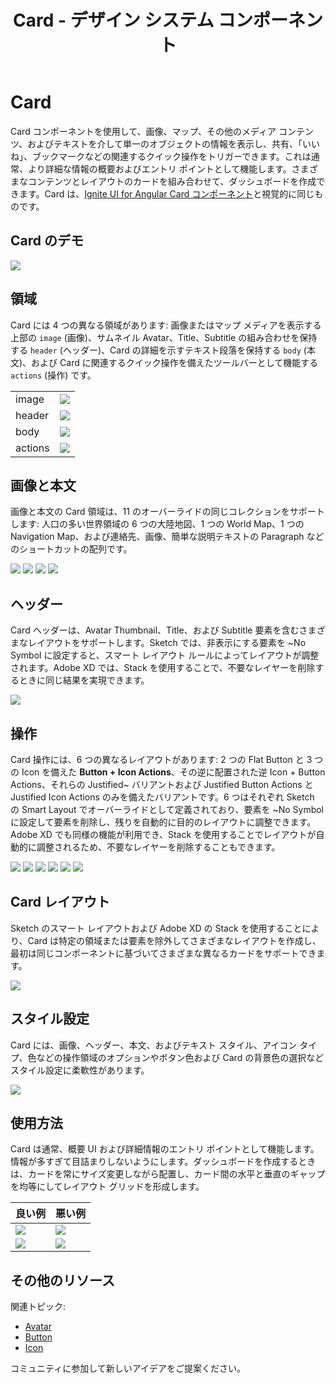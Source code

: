 ﻿---
title: Card - デザイン システム コンポーネント
_description: Card コンポーネント シンボルは、シングル オブジェクトを説明するための関連操作で拡張した画像とテキストを含みます。
_keywords: デザイン システム, デザイン システム UX, UI キット, Sketch, Ignite UI for Angular, Sketch to Angular, Angular, Angular デザイン システム, Sketch からコードをエクスポート, Angular 用のデザイン キット, Sketch HTML, Sketch to HTML, Sketch UI キット
_language: ja
---

# Card

Card コンポーネントを使用して、画像、マップ、その他のメディア コンテンツ、およびテキストを介して単一のオブジェクトの情報を表示し、共有、「いいね」、ブックマークなどの関連するクイック操作をトリガーできます。これは通常、より詳細な情報の概要およびエントリ ポイントとして機能します。さまざまなコンテンツとレイアウトのカードを組み合わせて、ダッシュボードを作成できます。Card は、[Ignite UI for Angular Card コンポーネント](https://jp.infragistics.com/products/ignite-ui-angular/angular/components/card.html)と視覚的に同じものです。

## Card のデモ

<img class="responsive-img" src="../images/card_demo.png" srcset="../images/card_demo@2x.png 2x" />

## 領域

Card には 4 つの異なる領域があります: 画像またはマップ メディアを表示する上部の `image` (画像)、サムネイル Avatar、Title、Subtitle の組み合わせを保持する `header` (ヘッダー)、Card の詳細を示すテキスト段落を保持する `body` (本文)、および Card に関連するクイック操作を備えたツールバーとして機能する `actions` (操作) です。

|         |                                                                                                |
| ------- | ---------------------------------------------------------------------------------------------- |
| image   | <img class="responsive-img" src="../images/card_media_image.png" srcset="../images/card_media_image@2x.png 2x" /> |
| header  | <img class="responsive-img" src="../images/card_header.png" srcset="../images/card_header@2x.png 2x" /> |
| body    | <img class="responsive-img" src="../images/card_body.png" srcset="../images/card_body@2x.png 2x" /> |
| actions | <img class="responsive-img" src="../images/card_actions_buttons_icons.png" srcset="../images/card_actions_buttons_icons@2x.png 2x" /> |

## 画像と本文

画像と本文の Card 領域は、11 のオーバーライドの同じコレクションをサポートします: 人口の多い世界領域の 6 つの大陸地図、1 つの World Map、1 つの Navigation Map、および連絡先、画像、簡単な説明テキストの Paragraph などのショートカットの配列です。

<img class="responsive-img" src="../images/card_media_worldmap.png" srcset="../images/card_media_worldmap@2x.png 2x" />

<img class="responsive-img" src="../images/card_media_nav.png" srcset="../images/card_media_nav@2x.png 2x" />

<img class="responsive-img" src="../images/card_media_image.png" srcset="../images/card_media_image@2x.png 2x" />

<img class="responsive-img" src="../images/card_body.png" srcset="../images/card_body@2x.png 2x" />

## ヘッダー

Card ヘッダーは、Avatar Thumbnail、Title、および Subtitle 要素を含むさまざまなレイアウトをサポートします。Sketch では、非表示にする要素を ~No Symbol に設定すると、スマート レイアウト ルールによってレイアウトが調整されます。Adobe XD では、Stack を使用することで、不要なレイヤーを削除するときに同じ結果を実現できます。

<img class="responsive-img" src="../images/card_header.png" srcset="../images/card_header@2x.png 2x" />

## 操作

Card 操作には、6 つの異なるレイアウトがあります: 2 つの Flat Button と 3 つの Icon を備えた **Button + Icon Actions**、その逆に配置された逆 Icon + Button Actions、それらの Justified~ バリアントおよび Justified Button Actions と Justified Icon Actions のみを備えたバリアントです。6 つはそれぞれ Sketch の Smart Layout でオーバーライドとして定義されており、要素を ~No Symbol に設定して要素を削除し、残りを自動的に目的のレイアウトに調整できます。Adobe XD でも同様の機能が利用でき、Stack を使用することでレイアウトが自動的に調整されるため、不要なレイヤーを削除することもできます。

<img class="responsive-img" src="../images/card_actions_buttons_icons.png" srcset="../images/card_actions_buttons_icons@2x.png 2x" />

<img class="responsive-img" src="../images/card_actions_icons_buttons.png" srcset="../images/card_actions_icons_buttons@2x.png 2x" />

<img class="responsive-img" src="../images/card_actions_just_buttons_icons.png" srcset="../images/card_actions_just_buttons_icons@2x.png 2x" />

<img class="responsive-img" src="../images/card_actions_just_buttons.png" srcset="../images/card_actions_just_buttons@2x.png 2x" />

<img class="responsive-img" src="../images/card_actions_just_icons_buttons.png" srcset="../images/card_actions_just_icons_buttons@2x.png 2x" />

<img class="responsive-img" src="../images/card_actions_just_icons.png" srcset="../images/card_actions_just_icons@2x.png 2x" />

## Card レイアウト

Sketch のスマート レイアウトおよび Adobe XD の Stack を使用することにより、Card は特定の領域または要素を除外してさまざまなレイアウトを作成し、最初は同じコンポーネントに基づいてさまざまな異なるカードをサポートできます。

<img class="responsive-img" src="../images/card_demo.png" srcset="../images/card_demo@2x.png 2x" />

## スタイル設定

Card には、画像、ヘッダー、本文、およびテキスト スタイル、アイコン タイプ、色などの操作領域のオプションやボタン色および Card の背景色の選択などスタイル設定に柔軟性があります。

<img class="responsive-img" src="../images/card_styling.png" srcset="../images/card_styling@2x.png 2x" />

## 使用方法

Card は通常、概要 UI および詳細情報のエントリ ポイントとして機能します。情報が多すぎて目詰まりしないようにします。ダッシュボードを作成するときは、カードを常にサイズ変更しながら配置し、カード間の水平と垂直のギャップを均等にしてレイアウト グリッドを形成します。

| 良い例                                                                         | 悪い例                                                                          |
| -------------------------------------------------------------------------- | ------------------------------------------------------------------------------ |
| <img class="responsive-img" src="../images/card_do1.png" srcset="../images/card_do1@2x.png 2x" /> | <img class="responsive-img" src="../images/card_dont1.png" srcset="../images/card_dont1@2x.png 2x" /> |
| <img class="responsive-img" src="../images/card_do2.png" srcset="../images/card_do2@2x.png 2x" /> | <img class="responsive-img" src="../images/card_dont2.png" srcset="../images/card_dont2@2x.png 2x" /> |

## その他のリソース

関連トピック:

- [Avatar](avatar.md)
- [Button](button.md)
- [Icon](icon.md)
  <div class="divider--half"></div>

コミュニティに参加して新しいアイデアをご提案ください。
